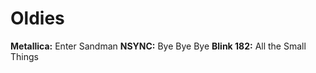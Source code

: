 # Oldies

**Metallica:** Enter Sandman
**NSYNC:** Bye Bye Bye
**Blink 182:** All the Small Things 

